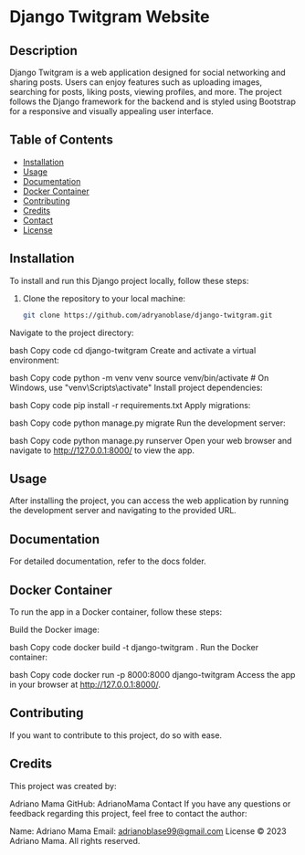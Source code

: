 # Django Twitgram Website

## Description

Django Twitgram is a web application designed for social networking and sharing posts.
Users can enjoy features such as uploading images, searching for posts, liking posts, viewing profiles, and more. 
The project follows the Django framework for the backend and is styled using Bootstrap for a responsive and visually appealing user interface.

## Table of Contents

- [Installation](#installation)
- [Usage](#usage)
- [Documentation](#documentation)
- [Docker Container](#docker-container)
- [Contributing](#contributing)
- [Credits](#credits)
- [Contact](#contact)
- [License](#license)

## Installation

To install and run this Django project locally, follow these steps:

1. Clone the repository to your local machine:

   ```bash
   git clone https://github.com/adryanoblase/django-twitgram.git
Navigate to the project directory:

bash
Copy code
cd django-twitgram
Create and activate a virtual environment:

bash
Copy code
python -m venv venv
source venv/bin/activate  # On Windows, use "venv\Scripts\activate"
Install project dependencies:

bash
Copy code
pip install -r requirements.txt
Apply migrations:

bash
Copy code
python manage.py migrate
Run the development server:

bash
Copy code
python manage.py runserver
Open your web browser and navigate to http://127.0.0.1:8000/ to view the app.

## Usage
After installing the project, you can access the web application by running the development server and navigating to the provided URL.

## Documentation
For detailed documentation, refer to the docs folder.

## Docker Container
To run the app in a Docker container, follow these steps:

Build the Docker image:

bash
Copy code
docker build -t django-twitgram .
Run the Docker container:

bash
Copy code
docker run -p 8000:8000 django-twitgram
Access the app in your browser at http://127.0.0.1:8000/.

## Contributing
If you want to contribute to this project, do so with ease.

## Credits
This project was created by:

Adriano Mama
GitHub: AdrianoMama
Contact
If you have any questions or feedback regarding this project, feel free to contact the author:

Name: Adriano Mama
Email: adrianoblase99@gmail.com
License
© 2023 Adriano Mama. All rights reserved.
